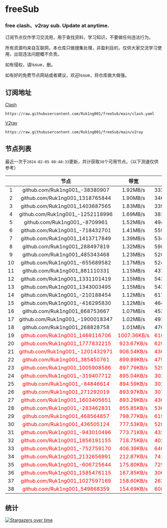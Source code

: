 # freeSub
### free clash、v2ray sub. Update at anytime.

订阅节点仅作学习交流用，用于查找资料，学习知识，不要做任何违法行为。

所有资源均来自互联网，本仓库只做搜集处理，非盈利目的，仅供大家交流学习使用，出现违法问题概不负责。

如有侵权，请Issue，删。

如有好的免费节点网站或者建议，欢迎Issue，将仓库做大做强。

## 订阅地址
[Clash](https://raw.githubusercontent.com/Ruk1ng001/freeSub/main/clash.yaml)
```
https://raw.githubusercontent.com/Ruk1ng001/freeSub/main/clash.yaml
```
[V2ray](https://raw.githubusercontent.com/Ruk1ng001/freeSub/main/v2ray)
```
https://raw.githubusercontent.com/Ruk1ng001/freeSub/main/v2ray
```

## 节点列表

最近一次于`2024-02-05 08:48:33`更新，共计获取`38`个可用节点。（以下测速仅供参考）

|  | 节点 | 带宽 | 延迟 |
|:-:|:--:|:--:|:--:|
 | 1 | github.com/Ruk1ng001_-38380907 | 1.92MB/s | 332.00ms |
 | 2 | github.com/Ruk1ng001_1318765844 | 1.90MB/s | 346.00ms |
 | 3 | github.com/Ruk1ng001_1403687565 | 1.83MB/s | 339.00ms |
 | 4 | github.com/Ruk1ng001_-1252118996 | 1.69MB/s | 381.00ms |
 | 5 | github.com/Ruk1ng001_-8709961 | 1.52MB/s | 494.00ms |
 | 6 | github.com/Ruk1ng001_-718432701 | 1.41MB/s | 559.00ms |
 | 7 | github.com/Ruk1ng001_1413717849 | 1.39MB/s | 534.00ms |
 | 8 | github.com/Ruk1ng001_288497819 | 1.32MB/s | 598.00ms |
 | 9 | github.com/Ruk1ng001_485343468 | 1.23MB/s | 520.00ms |
 | 10 | github.com/Ruk1ng001_-655689582 | 1.17MB/s | 524.00ms |
 | 11 | github.com/Ruk1ng001_881110331 | 1.15MB/s | 437.00ms |
 | 12 | github.com/Ruk1ng001_1331101419 | 1.15MB/s | 543.00ms |
 | 13 | github.com/Ruk1ng001_1343003495 | 1.15MB/s | 543.00ms |
 | 14 | github.com/Ruk1ng001_-210188454 | 1.12MB/s | 617.00ms |
 | 15 | github.com/Ruk1ng001_-416295830 | 1.12MB/s | 464.00ms |
 | 16 | github.com/Ruk1ng001_668753667 | 1.07MB/s | 453.00ms |
 | 17 | github.com/Ruk1ng001_-1900018347 | 1.02MB/s | 491.00ms |
 | 18 | github.com/Ruk1ng001_268828758 | 1.01MB/s | 476.00ms |
 | 19 | <font color=red>github.com/Ruk1ng001_1469116706</font> | <font color=red>1007.36KB/s</font> | <font color=red>616.00ms</font> |
 | 20 | <font color=red>github.com/Ruk1ng001_1777832215</font> | <font color=red>923.67KB/s</font> | <font color=red>629.00ms</font> |
 | 21 | <font color=red>github.com/Ruk1ng001_-1201432971</font> | <font color=red>906.54KB/s</font> | <font color=red>436.00ms</font> |
 | 22 | <font color=red>github.com/Ruk1ng001_385450761</font> | <font color=red>899.89KB/s</font> | <font color=red>479.00ms</font> |
 | 23 | <font color=red>github.com/Ruk1ng001_1005908586</font> | <font color=red>897.79KB/s</font> | <font color=red>529.00ms</font> |
 | 24 | <font color=red>github.com/Ruk1ng001_-319407712</font> | <font color=red>895.04KB/s</font> | <font color=red>302.00ms</font> |
 | 25 | <font color=red>github.com/Ruk1ng001_-84846614</font> | <font color=red>894.59KB/s</font> | <font color=red>302.00ms</font> |
 | 26 | <font color=red>github.com/Ruk1ng001_271292019</font> | <font color=red>893.97KB/s</font> | <font color=red>307.00ms</font> |
 | 27 | <font color=red>github.com/Ruk1ng001_1603405651</font> | <font color=red>893.29KB/s</font> | <font color=red>430.00ms</font> |
 | 28 | <font color=red>github.com/Ruk1ng001_-283462831</font> | <font color=red>855.85KB/s</font> | <font color=red>536.00ms</font> |
 | 29 | <font color=red>github.com/Ruk1ng001_468564857</font> | <font color=red>798.77KB/s</font> | <font color=red>619.00ms</font> |
 | 30 | <font color=red>github.com/Ruk1ng001_436505124</font> | <font color=red>777.53KB/s</font> | <font color=red>528.00ms</font> |
 | 31 | <font color=red>github.com/Ruk1ng001_-943010496</font> | <font color=red>773.71KB/s</font> | <font color=red>432.00ms</font> |
 | 32 | <font color=red>github.com/Ruk1ng001_1856191155</font> | <font color=red>718.75KB/s</font> | <font color=red>402.00ms</font> |
 | 33 | <font color=red>github.com/Ruk1ng001_-752759170</font> | <font color=red>406.39KB/s</font> | <font color=red>640.00ms</font> |
 | 34 | <font color=red>github.com/Ruk1ng001_2132656991</font> | <font color=red>212.87KB/s</font> | <font color=red>741.00ms</font> |
 | 35 | <font color=red>github.com/Ruk1ng001_-606725644</font> | <font color=red>175.80KB/s</font> | <font color=red>725.00ms</font> |
 | 36 | <font color=red>github.com/Ruk1ng001_1585476115</font> | <font color=red>167.85KB/s</font> | <font color=red>306.00ms</font> |
 | 37 | <font color=red>github.com/Ruk1ng001_1027597169</font> | <font color=red>158.60KB/s</font> | <font color=red>262.00ms</font> |
 | 38 | <font color=red>github.com/Ruk1ng001_549868359</font> | <font color=red>154.69KB/s</font> | <font color=red>608.00ms</font> |


## 统计

[![Stargazers over time](https://starchart.cc/Ruk1ng001/freeSub.svg)](https://starchart.cc/Ruk1ng001/freeSub)